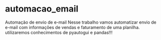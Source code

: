 # automacao_email
Automação de envio de e-mail
Nesse trabalho vamos automatizar envio de e-mail com informações de vendas e faturamento de uma planilha.
utilizaremos conhecimentos de pyautogui e pandas!!!
